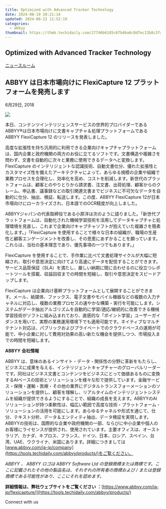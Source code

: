 ```yaml
---
title: Optimized with Advanced Tracker Technology
date: 2024-08-19 20:21:14
updated: 2024-08-22 11:52:19
categories:
  - abbyy
thumbnail: https://thmb.techidaily.com/27746b6185c67b4ba6c8d7ec13b8c3fa4b801e4bbd0528bdfed36b2cacc46f01.jpg
---
```


## Optimized with Advanced Tracker Technology

[ニュースルーム](https://tools.techidaily.com/abbyy/products/)

## ABBYY は日本市場向けに FlexiCapture 12 プラットフォームを発売します

6月29日, 2018

![](https://content.abbyy.com/-/media/project/abbyy/abbyy/branchtemplates/shutterstock_1272462163_1296-x-729.jpg?h=729&iar=0&w=1296)

本日、コンテンツインテリジェンスサービスの世界的プロバイダーであるABBYY®は日本市場向けに文書キャプチャ＆処理プラットフォームである ABBYY FlexiCapture 12 のリリースを発表しました。

高度な拡張性を持ち汎用的に利用できる企業向けキャプチャプラットフォームは、国内企業と政府機関の両方のお役に立てるソフトです。文書構造や複雑さを問わず、文書を自動的に次々と業務に使用できるデータへと変換します。FlexiCapture のインテリジェントな認識技術、自動文書仕分、優れた拡張性とカスタマイズ性を備えたアーキテクチャによって、あらゆる規模の企業や組織で業務プロセスを合理化し、効率化を高め、コストを削減します。新世代のプラットフォームは、顧客とのやりとりから請求書、注文書、出荷処理、顧客からのクレーム、申込書、議事録などの取引関連文書までビジネスに不可欠なデータを自動的に仕分、抽出、検証、転送します。この度、ABBYY FlexiCapture 12が日本市場向けにローカライズされ、日本語でのOCR精度が向上しました。

ABBYYジャパンの代表取締役である小原洋は次のように語りました。「新世代プラットフォームは、自動化された機械学習技術を活用してデータキャプチャと処理環境を見直し、これまで企業向けキャプチャソフトが抱えていた複雑さを簡素化します。」「FlexiCapture を使用することで様々な日本の組織が、職場の生産性と顧客エンゲージメントを改善し、その恩恵にあずかることを願っています。これらは、当社の基本理念であり、優先事項の一つでもあります。」

FlexiCapture を使用することで、手作業に比べて文書処理サイクルが大幅に短縮され、取引や意思決定に向けてより高速にデータを配信することができます。サービス品質保証（SLA）を満たし、厳しい納期に間に合わせるのに役立つレポートツールを搭載、収益回収までの時間を短縮し、取引や意思決定をスピードアップします。

FlexiCapture は企業向け基幹プラットフォームとして展開することができます。メール、紙媒体、ファックス、電子文書やモバイル機器などの複数の入力チャネルに対応し、複数の業務プロセスの速やかな構築・実行を可能にします。システムがデータ抽出アルゴリズムを自動的に学習/適応/継続的に改善できる機械学習技術がソフトに組み込まれており、直感的な「ポイント学習」ユーザーガイダンスを用いて、実際の業務運用環境下でも適用可能です。ネイティブなマルチテナント対応は、パブリックおよびプライベートでのクラウドベースの運用が可能で、中小企業に対して費用対効果の高い新たな機会を提供しつつ、市場投入までの時間を短縮します。

**ABBYY** **会社情報**

ABBYY は、意味のあるインサイト・データ・関係性の分野に革新をもたらし、ビジネスに成果を与える、インテリジェントキャプチャーのグローバルリーダーです。同社はビジネス文書とコンテンツをビジネスにとって価値あるものに変換するAIベースの技術とソリューションを様々な形で提供しています。金融サービス・保険・運輸・医療・その他の業界にデジタルトランスフォーメーションのソリューションを提供し、顧客を理解し、リアルタイムのインテリジェントシステムを組織が提供できるようにすることで、組織の成長を支えます。ABBYYのAI ソリューションが持つ柔軟性は、幅広い範囲で高度な技術・プラットフォーム・ソリューションの活用を可能にします。あらゆるチャネルや形式を通じて、仕分、テキスト分析、データ＆エンティティ抽出、データ検証を実現します。ABBYYの技術は、国際的な企業や政府機関の一部、ならびに中小企業や個人のお客様にライセンスが提供され、使用されています。主要オフィスは、オーストラリア、カナダ、キプロス、フランス、ドイツ、日本、ロシア、スペイン、台湾、UAE、ウクライナ、米国にあります。詳細につきましては [www.abbyy.com/ja-jp/company](https://tools.techidaily.com/abbyy/products/)をご覧ください。

_ABBYY_ _、_ _ABBYY_ _ロゴは_ _ABBYY Software Ltd_ _の登録商標または商標です。ここに記載されたその他の製品名は、それぞれの所有者の商標および_ _/_ _または登録商標である可能性があり、ここにそれを認めます。_

**詳細情報は、弊社ウェブサイトをご覧ください** **：**[https://www.abbyy.com/ja-jp/flexicapture/](https://tools.techidaily.com/abbyy/products/)

Connect with us

<ins class="adsbygoogle"
     style="display:block"
     data-ad-format="autorelaxed"
     data-ad-client="ca-pub-7571918770474297"
     data-ad-slot="1223367746"></ins>



<ins class="adsbygoogle"
     style="display:block"
     data-ad-client="ca-pub-7571918770474297"
     data-ad-slot="8358498916"
     data-ad-format="auto"
     data-full-width-responsive="true"></ins>
